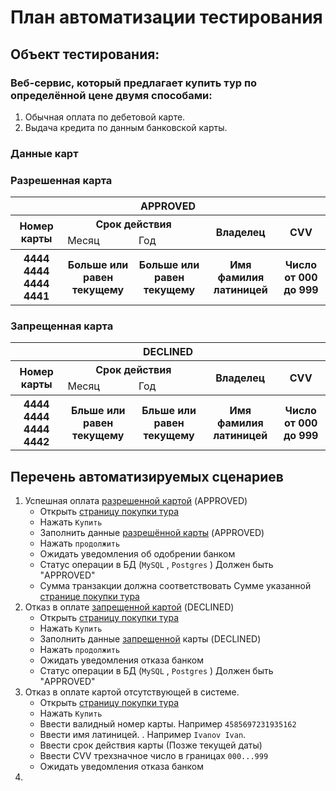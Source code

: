 # План автоматизации тестирования
## Объект тестирования:
 ### Веб-сервис, который предлагает купить тур по определённой цене двумя способами:
 1. Обычная оплата по дебетовой карте.
 2. Выдача кредита по данным банковской карты.
 ### Данные карт
### Разрешенная карта
<table>
   <tbody>
      <tr>
         <th colspan="6">APPROVED</th>
      </tr>
      <tr>
         <th colspan="2" rowspan="2">Номер карты</th>
         <th colspan="2">Срок действия</th>
         <th rowspan="2">Владелец</th>
         <th rowspan="2">CVV</th>
      </tr>
      <tr>
         <td>Месяц</td>
         <td>Год</td>
      </tr>
      <tr>
         <th>4444 4444 4444 4441</th>
         <th colspan="2">Больше или равен текущему</th>
         <th>Больше или равен текущему</th>
         <th>Имя фамилия латиницей</th>
         <th>Число от 000 до 999</th>
      <tr>
    </tbody>
</table> 

### Запрещенная карта
<table>
    <tbody>
      <tr>
         <th colspan="6">DECLINED</th>
      </tr>
      <tr>
         <th colspan="2" rowspan="2">Номер карты</th>
         <th colspan="2">Срок действия</th>
         <th rowspan="2">Владелец</th>
         <th rowspan="2">CVV</th>
      </tr>
      <tr>
         <td>Месяц</td>
         <td>Год</td>
      </tr>
      <tr>
         <th>4444 4444 4444 4442</th>
         <th colspan="2">Бльше или равен текущему</th>
         <th>Бльше или равен текущему</th>
         <th>Имя фамилия латиницей</th>
         <th>Число от 000 до 999</th>
      <tr>
   </tbody>
</table>
 
## Перечень автоматизируемых сценариев
1. Успешная оплата [разрешенной картой](#разрешенная-карта) (APPROVED)
    * Открыть [страницу покупки тура](http://localhost:8080)
    * Нажать `Купить`
    * Заполнить данные [разрешённой карты](#разрешенная-карта) (APPROVED)
    * Нажать `продолжить`
    * Ожидать уведомления об одобрении банком
    * Статус операции в БД (`MySQL` , `Postgres` ) Должен быть "APPROVED"
    * Сумма транзакции должна соответствовать Сумме указанной [странице покупки тура](http://localhost:8080)
2. Отказ в оплате [запрещенной картой](#запрещенная-карта) (DECLINED) 
    * Открыть [страницу покупки тура](http://localhost:8080)
    * Нажать `Купить`
    * Заполнить данные [запрещенной](#разрешенная-карта) карты (DECLINED)
    * Нажать `продолжить`
    * Ожидать уведомления отказа банком
    * Статус операции в БД (`MySQL` , `Postgres` ) Должен быть "APPROVED"
3. Отказ в оплате картой отсутствующей в системе.
    * Открыть [страницу покупки тура](http://localhost:8080)
    * Нажать `Купить`
    * Ввести валидный номер карты. Например `4585697231935162`
    * Ввести имя латиницей. . Например `Ivanov Ivan`.
    * Ввести срок действия карты (Позже текущей даты)
    * Ввести CVV трехзначное число в границах `000...999`
    * Ожидать уведомления отказа банком
4. 







